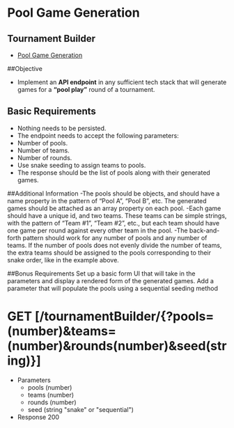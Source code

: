 # Pool Game Generation
## Tournament Builder

+ [Pool Game Generation](https://pool-game-generation.herokuapp.com/)

##Objective
* Implement an **API endpoint** in any sufficient tech stack that will generate games for a **“pool play”** round of a tournament.

## Basic Requirements
* Nothing needs to be persisted.
* The endpoint needs to accept the following parameters:
* Number of pools.
* Number of teams.
* Number of rounds.
* Use snake seeding to assign teams to pools.
* The response should be the list of pools along with their generated games.

##Additional Information
-The pools should be objects, and should have a name property in the pattern of “Pool A”, “Pool B”, etc. The generated games should be attached as an array property on each pool.
-Each game should have a unique id, and two teams. These teams can be simple strings, with the pattern of “Team #1”, “Team #2”, etc., but each team should have one game per round against every other team in the pool.
-The back-and-forth pattern should work for any number of pools and any number of teams. If the number of pools does not evenly divide the number of teams, the extra teams should be assigned to the pools corresponding to their snake order, like in the example above.

##Bonus Requirements
Set up a basic form UI that will take in the parameters and display a rendered form of the generated games.
Add a parameter that will populate the pools using a sequential seeding method


# GET [/tournamentBuilder/{?pools=(number)&teams=(number)&rounds(number)&seed(string)}]
+ Parameters
    + pools (number)
    + teams (number)
    + rounds (number)
    + seed (string "snake" or "sequential")
+ Response 200
